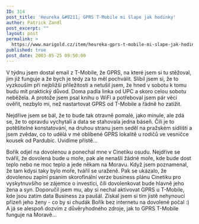 ```yaml
---
ID: 314
post_title: 'Heureka &#8211; GPRS T-Mobile mi šlape jak hodinky'
author: Patrick Zandl
post_excerpt: ""
layout: post
permalink: >
  https://www.marigold.cz/item/heureka-gprs-t-mobile-mi-slape-jak-hodinky
published: true
post_date: 2003-05-25 09:50:00
---
```

<P>V týdnu jsem dostal email z T-Mobile, že GPRS, na které jsem si tu stěžoval, jim již funguje a že bych je tedy za to měl pochválit. Slíbil jsem si, že to vyzkouším při nejbližší příležitosti a netušil jsem, že hned v sobotu k tomu budu mít praktický důvod. Doma padla linka od UPC a skoro celou sobotu neběžela. A protože jsem psal knihu o WiFi a potřeboval jsem pár věcí ověřit, nezbylo mi, než nastartovat GPRS od T-Mobile a řádně ho zatížit. </P>
<P>Nejdříve jsem se bál, že to bude tak otravně pomalé, jako minule, ale zdá se, že to opravdu vychytali a data se stahovala jedna báseň. Čili je to potěšitelné konstatování, na druhou stranu jsem seděl na pražském sídlišti a jsem zvědav, co to udělá v mé oblíbené GPRS lokalitě u rodičů ve vesničce kousek od Pardubic. Uvidíme přístě...</P>
<P>Bořík odjel na dovolenou a ponechal mne v Cinetiku osudu. Nejdříve se tvářil, že dovolená bude u moře, pak ale nenašli žádné moře, kde bude dost teplo nebo ne moc teplo a jede někam na Moravu. Když jsem poznamenal, že tam kdysi taky bylo moře, tvářil se uraženě. Pak se ukázalo, že dovolenou zaplní psaním skorofinální verze business plánu Cinetiku pro vyskytnuvšího se zájemce o investici, čili dovolenkovat bude hlavně jeho žena a syn. Doporučil jsem mu, aby si nechal aktivovat GPRS u T-Mobile, kde jsou zatím data Business za paušál. Získal jsem si tím jistě nehynoucí přízeň jeho ženy - co by si chudák Bořík bez internetu na dovolené počal :) A já se alespoň dozvím z důvěryhodného zdroje, jak to GPRS T-Mobile funguje na Moravě...</P>